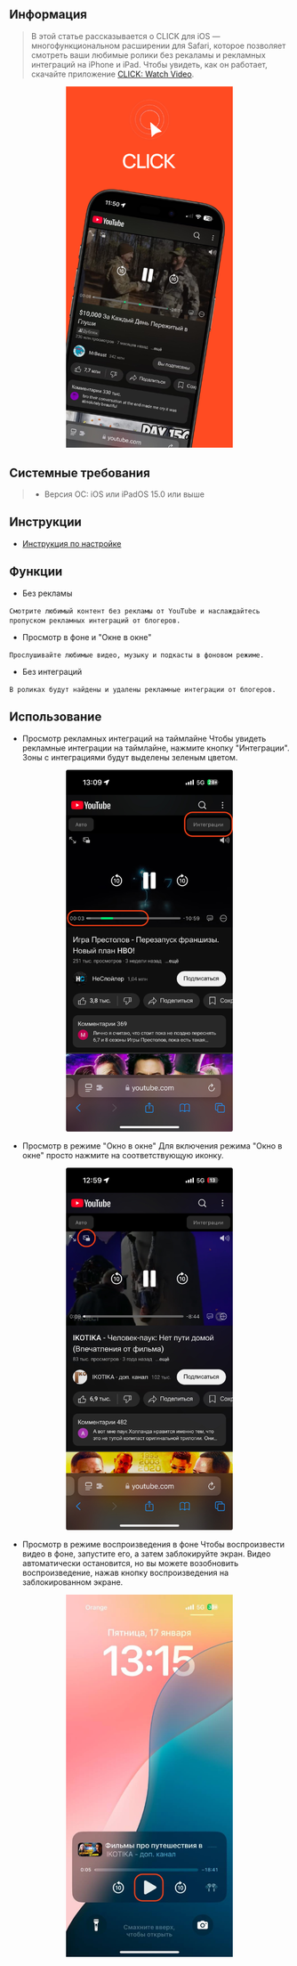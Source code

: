 ## Информация

> В этой статье рассказывается о CLICK для iOS — многофункциональном расширении для Safari, которое позволяет смотреть ваши любимые ролики без рекaламы и рекламных интеграций на iPhone и iPad. Чтобы увидеть, как он работает, скачайте приложение [CLICK: Watch Video](https://apps.apple.com/us/app/click-watch-video/id6740205263).

<p align="center"><img src="image-17.png" width="300"></p> 

## Системные требования

> * Версия ОС: iOS или iPadOS 15.0 или выше

## Инструкции
- [Инструкция по настройке](/install_ios.md)

## Функции

* Без рекламы

`Смотрите любимый контент без рекламы от YouTube и наслаждайтесь пропуском рекламных интеграций от блогеров.`

* Просмотр в фоне и "Окне в окне"

`Прослушивайте любимые видео, музыку и подкасты в фоновом режиме.`

* Без интеграций

`В роликах будут найдены и удалены рекламные интеграции от блогеров.`

## Использование

* Просмотр рекламных интеграций на таймлайне
Чтобы увидеть рекламные интеграции на таймлайне, нажмите кнопку "Интеграции". Зоны с интеграциями будут выделены зеленым цветом.

<p align="center"><img src="IMG_583266C6AF72-1.jpeg" width="300"></p>

* Просмотр в режиме "Окно в окне"
Для включения режима "Окно в окне" просто нажмите на соответствующую иконку.

<p align="center"><img src="IMG_8158A2DFD36A-1.jpeg" width="300"></p>

* Просмотр в режиме воспроизведения в фоне
Чтобы воспроизвести видео в фоне, запустите его, а затем заблокируйте экран. Видео автоматически остановится, но вы можете возобновить воспроизведение, нажав кнопку воспроизведения на заблокированном экране.

<p align="center"><img src="2025-01-13.56.42.jpg" width="300"></p>





